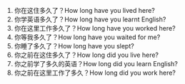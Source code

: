 1. 你在这住多久了？How long have you lived here?
2. 你学英语多久了？How long have you learnt English?
3. 你在这里工作多久了？How long have you worked here?
4. 你等我多久了？How long have you waited for me?
5. 你睡了多久了？How long have you slept?
6. 你之前在这住多久了？How long did you live here?
7. 你之前学了多久的英语？How long did you learn English? 
8. 你之前在这里工作了多久？How long did you work here? 